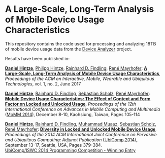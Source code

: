 # A Large-Scale, Long-Term Analysis of Mobile Device Usage Characteristics

This repository contains the code used for processing and analyzing 18TB of mobile device usage data from the [Device Analyzer](https://deviceanalyzer.cl.cam.ac.uk) project. 

Results have been published in:

<a href="https://dl.acm.org/author_page.cfm?id=99658636849" ><strong>Daniel Hintze</strong></a>, [Philipp Hintze](https://dl.acm.org/author_page.cfm?id=99659185428&coll=DL&dl=ACM&trk=0), <a href="https://dl.acm.org/author_page.cfm?id=81552931556" >Rainhard D. Findling</a>, <a href="https://dl.acm.org/author_page.cfm?id=81330494985" >Ren&#233; Mayrhofer</a>: <strong>[A Large-Scale, Long-Term Analysis of Mobile Device Usage Characteristics](https://dl.acm.org/citation.cfm?id=3090078)</strong>, <i>Proceedings of the ACM on Interactive, Mobile, Wearable and Ubiquitous Technologies</i>, vol. 1, no. 2, June 2017

<a href="https://dl.acm.org/author_page.cfm?id=99658636849" ><strong>Daniel Hintze</strong></a>,
<a href="https://dl.acm.org/author_page.cfm?id=81552931556" >Rainhard D. Findling</a>,
<a href="https://dl.acm.org/author_page.cfm?id=99658647243" >Sebastian Scholz</a>,
<a href="https://dl.acm.org/author_page.cfm?id=81330494985" >Ren&#233; Mayrhofer</a>:
<a href="https://dl.acm.org/authorize?N08587"><strong>Mobile Device Usage Characteristics: The Effect of Context and Form Factor on Locked and Unlocked Usage</strong></a>,
<em>Proceedings of the 12th International Conference on Advances in Mobile Computing and Multimedia</em> (<a href="https://www.iiwas.org/conferences/momm2014/">MoMM 2014</a>), December 8-10, Kaohsiung, Taiwan, Pages 105-114
<a href="https://dl.acm.org/authorize?N08587"><i class="fa fa-file-pdf-o" style="color:darkred"></i></a>

<a href="https://dl.acm.org/author_page.cfm?id=99658636849" ><strong>Daniel Hintze</strong></a>,
<a href="https://dl.acm.org/author_page.cfm?id=81552931556" >Rainhard D. Findling</a>,
<a href="https://dl.acm.org/author_page.cfm?id=87258875557" >Muhammad Muaaz</a>,
<a href="https://dl.acm.org/author_page.cfm?id=99658647243" >Sebastian Scholz</a>,
<a href="https://dl.acm.org/author_page.cfm?id=81330494985" >Ren&#233; Mayrhofer</a>:
<a href="https://dl.acm.org/authorize?N08588"><strong>Diversity in Locked and Unlocked Mobile Device Usage</strong></a>, <em> Proceedings of the 2014 ACM International Joint Conference on Pervasive and Ubiquitous Computing: Adjunct Publication</em> (<a href="https://ubicomp.org/ubicomp2014/">UbiComp 2014</a>), September 13-17, Seattle, USA, Pages 379-384.
<a href="https://dl.acm.org/authorize?N08588"><i class="fa fa-file-pdf-o" style="color:darkred"></i></a><br/>
<a href="https://ubicomp.org/ubicomp2014/awards.php"><i class="fa fa-trophy" style="color:DarkGoldenRod"></i> UbiComp/ISWC 2014 Programming Competition - Winning Entry</a>
